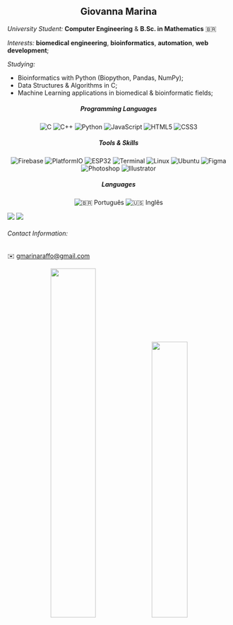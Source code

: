 
<h2 align="center"> Giovanna Marina </h2>

*University Student:* **Computer Engineering** & **B.Sc. in Mathematics** 🇧🇷

*Interests:* **biomedical engineering**, **bioinformatics**, **automation**, **web development**;

*Studying:*
    
  - Bioinformatics with Python (Biopython, Pandas, NumPy);
  - Data Structures & Algorithms in C;
  - Machine Learning applications in biomedical & bioinformatic fields;
      
<div align="center">

##### Programming Languages

![C](https://img.shields.io/badge/C-%23D3E5FF?style=for-the-badge&logo=c&logoColor=white)
![C++](https://img.shields.io/badge/C++-%2399CCFF?style=for-the-badge&logo=c%2B%2B&logoColor=white)
![Python](https://img.shields.io/badge/Python-%23BFD7ED?style=for-the-badge&logo=python&logoColor=white)
![JavaScript](https://img.shields.io/badge/JavaScript-%23FFF6A1?style=for-the-badge&logo=javascript&logoColor=black)
![HTML5](https://img.shields.io/badge/HTML5-%23FFF0EB?style=for-the-badge&logo=html5&logoColor=E34F26)
![CSS3](https://img.shields.io/badge/CSS3-%23E0E9F8?style=for-the-badge&logo=css3&logoColor=1572B6)

##### Tools & Skills

![Firebase](https://img.shields.io/badge/Firebase-%23FFF3D6?style=for-the-badge&logo=firebase&logoColor=FFCA28)
![PlatformIO](https://img.shields.io/badge/PlatformIO-%23FFE1D0?style=for-the-badge&logo=platformio&logoColor=FF6600)
![ESP32](https://img.shields.io/badge/ESP32-%23D9D9D9?style=for-the-badge&logo=espressif&logoColor=3C3C3C)
![Terminal](https://img.shields.io/badge/Terminal-%23DDEAF6?style=for-the-badge&logo=gnubash&logoColor=white)
![Linux](https://img.shields.io/badge/Linux-%23FFF4C3?style=for-the-badge&logo=linux&logoColor=black)
![Ubuntu](https://img.shields.io/badge/Ubuntu-%23FFE3D3?style=for-the-badge&logo=ubuntu&logoColor=E95420)
![Figma](https://img.shields.io/badge/Figma-%23FFE6E9?style=for-the-badge&logo=figma&logoColor=F24E1E)
![Photoshop](https://img.shields.io/badge/Photoshop-%23DAF1FF?style=for-the-badge&logo=adobephotoshop&logoColor=31A8FF)
![Illustrator](https://img.shields.io/badge/Illustrator-%23FFF0DA?style=for-the-badge&logo=adobeillustrator&logoColor=FF9A00)

##### Languages

![🇧🇷 Português](https://img.shields.io/badge/🇧🇷_Português-Nativo-%23DEFDE0?style=for-the-badge)
![🇺🇸 Inglês](https://img.shields.io/badge/🇺🇸_Inglês-Avançado-%23D6E4FF?style=for-the-badge)

</div>

<img src="https://github-profile-trophy.vercel.app/?username=gmraffo&theme=flat&no-frame=true&margin-w=8" />

<img src="https://github.com/gmraffo/gmraffo/blob/output/github-contribution-grid-snake.svg" />

</div>

###### Contact Information:

✉️ gmarinaraffo@gmail.com  

<div align="center">

<img src="https://github-readme-stats.vercel.app/api?username=gmraffo&show_icons=true&theme=calm" width="45%"/>
<img src="https://github-readme-stats.vercel.app/api/top-langs/?username=gmraffo&layout=compact&theme=calm" width="40%"/>

</div>



